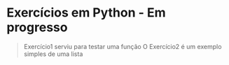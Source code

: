 # Exercícios em Python - Em progresso
> Exercício1 serviu para testar uma função
> O Exercício2 é um exemplo simples de uma lista